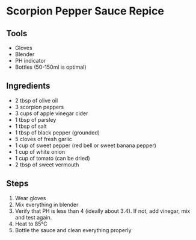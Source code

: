 # Scorpion Pepper Sauce Repice

## Tools

* Gloves
* Blender
* PH indicator
* Bottles (50-150ml is optimal)

## Ingredients

* 2 tbsp of olive oil
* 3 scorpion peppers
* 3 cups of apple vinegar cider
* 1 tbsp of parsley
* 1 tbsp of salt
* 1 tbsp of black pepper (grounded)
* 5 cloves of fresh garlic
* 1 cup of sweet pepper (red bell or sweet banana pepper)
* 1 cup of white onion
* 1 cup of tomato (can be dried)
* 2 tbsp of sweet vermouth

## Steps

1. Wear gloves
1. Mix everything in blender
1. Verify that PH is less than 4 (ideally about 3.4). If not, add vinegar, mix and test again.
1. Heat to 85°C
1. Bottle the sauce and clean everything properly
